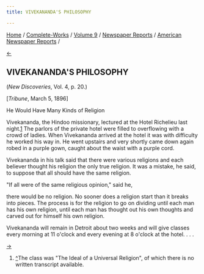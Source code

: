 ```yaml
---
title: VIVEKANANDA'S PHILOSOPHY

---
```

<div>

[Home](../../../../index.htm) /
[Complete-Works](../../../complete_works.htm) / [Volume
9](../../volume_9_contents.htm) / [Newspaper
Reports](../newspaper_reports_contents.htm) / [American Newspaper
Reports](american_newspaper_contents.htm) /

[←](42_hartford_daily_times_feb_1_1896.htm)

## VIVEKANANDA'S PHILOSOPHY

(*New Discoveries*, Vol. 4, p. 20.)

\[*Tribune*, March 5, 1896\]

He Would Have Many Kinds of Religion

Vivekananda, the Hindoo missionary, lectured at the Hotel Richelieu last
night.[1](#fn1) The parlors of the private hotel were filled to
overflowing with a crowd of ladies. When Vivekananda arrived at the
hotel it was with difficulty he worked his way in. He went upstairs and
very shortly came down again robed in a purple gown, caught about the
waist with a purple cord.

Vivekananda in his talk said that there were various religions and each
believer thought his religion the only true religion. It was a mistake,
he said, to suppose that all should have the same religion.

"If all were of the same religious opinion," said he,

there would be no religion. No sooner does a religion start than it
breaks into pieces. The process is for the religion to go on dividing
until each man has his own religion, until each man has thought out his
own thoughts and carved out for himself his own religion.

Vivekananda will remain in Detroit about two weeks and will give classes
every morning at 11 o'clock and every evening at 8 o'clock at the hotel.
. . .

[→](44_news_tribune_mar_16_1896.htm)

</div>

1.  [^](#fn1_1)The class was "The Ideal of a Universal Religion", of
    which there is no written transcript available.
